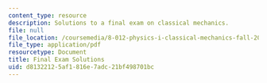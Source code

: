 ```yaml
---
content_type: resource
description: Solutions to a final exam on classical mechanics.
file: null
file_location: /coursemedia/8-012-physics-i-classical-mechanics-fall-2008/d81322125af1816e7adc21bf498701bc_final_sol.pdf
file_type: application/pdf
resourcetype: Document
title: Final Exam Solutions
uid: d8132212-5af1-816e-7adc-21bf498701bc
---
```

